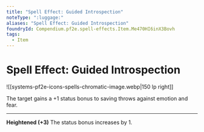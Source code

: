 ```yaml
---
title: "Spell Effect: Guided Introspection"
noteType: ":luggage:"
aliases: "Spell Effect: Guided Introspection"
foundryId: Compendium.pf2e.spell-effects.Item.Me470HI6inX3Bovh
tags:
  - Item
---
```


# Spell Effect: Guided Introspection
![[systems-pf2e-icons-spells-chromatic-image.webp|150 lp right]]

The target gains a +1 status bonus to saving throws against emotion and fear.

* * *

**Heightened (+3)** The status bonus increases by 1.
